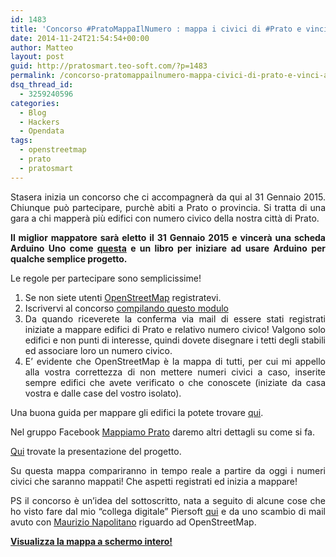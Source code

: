 ```yaml
---
id: 1483
title: 'Concorso #PratoMappaIlNumero : mappa i civici di #Prato e vinci #Arduino !'
date: 2014-11-24T21:54:54+00:00
author: Matteo
layout: post
guid: http://pratosmart.teo-soft.com/?p=1483
permalink: /concorso-pratomappailnumero-mappa-civici-di-prato-e-vinci-arduino/
dsq_thread_id:
  - 3259240596
categories:
  - Blog
  - Hackers
  - Opendata
tags:
  - openstreetmap
  - prato
  - pratosmart
---
```

<p style="text-align: justify;">
  Stasera inizia un concorso che ci accompagnerà da qui al 31 Gennaio 2015. Chiunque può partecipare, purchè abiti a Prato o provincia. Si tratta di una gara a chi mapperà più edifici con numero civico della nostra città di Prato.
</p>

<p style="text-align: justify;">
  <strong>Il miglior mappatore sarà eletto il 31 Gennaio 2015 e vincerà una scheda Arduino Uno come <a href="http://www.amazon.it/A000066-Arduino-Uno-Rev-3/dp/B008GRTSV6/ref=sr_1_2?ie=UTF8&qid=1416860360&sr=8-2&keywords=arduino" target="_blank">questa</a> e un libro per iniziare ad usare Arduino per qualche semplice progetto.</strong>
</p>

<p style="text-align: justify;">
  Le regole per partecipare sono semplicissime!
</p>

<ol style="text-align: justify;">
  <li style="text-align: justify;">
    Se non siete utenti <a href="http://www.openstreetmap.org" target="_blank">OpenStreetMap</a> registratevi.
  </li>
  <li style="text-align: justify;">
    Iscrivervi al concorso <a href="https://docs.google.com/forms/d/1qOy8BiWopV_IMYtx7pb--Oi3BRN4JjxfrUzimZlfAlo/viewform" target="_blank">compilando questo modulo</a>
  </li>
  <li style="text-align: justify;">
    Da quando riceverete la conferma via mail di essere stati registrati iniziate a mappare edifici di Prato e relativo numero civico! Valgono solo edifici e non punti di interesse, quindi dovete disegnare i tetti degli stabili ed associare loro un numero civico.
  </li>
  <li style="text-align: justify;">
    E&#8217; evidente che OpenStreetMap è la mappa di tutti, per cui mi appello alla vostra correttezza di non mettere numeri civici a caso, inserite sempre edifici che avete verificato o che conoscete (iniziate da casa vostra e dalle case del vostro isolato).
  </li>
</ol>

<p style="text-align: justify;">
  Una buona guida per mappare gli edifici la potete trovare <a href="https://docs.google.com/document/d/1fJvDF-cEyTurvX8PZDXBptFpXvpkAtHn1yg-jJu8zbo/pub" target="_blank">qui</a>.
</p>

<p style="text-align: justify;">
  Nel gruppo Facebook <a href="https://www.facebook.com/groups/348303738671437/" target="_blank">Mappiamo Prato</a> daremo altri dettagli su come si fa.
</p>

<p style="text-align: justify;">
  <a href="https://docs.google.com/presentation/d/1DWD9ff1LeCB9NeLNEYPVKycRlq0KXG5XcsuKiPLT9uU/pub?start=false&loop=false&delayms=3000" target="_blank">Qui</a> trovate la presentazione del progetto.
</p>

<p style="text-align: justify;">
  Su questa mappa compariranno in tempo reale a partire da oggi i numeri civici che saranno mappati! Che aspetti registrati ed inizia a mappare!
</p>

<p style="text-align: justify;">
  PS il concorso è un&#8217;idea del sottoscritto, nata a seguito di alcune cose che ho visto fare dal mio &#8220;collega digitale&#8221; Piersoft <a href="http://www.piersoft.it/?p=297" target="_blank">qui</a> e da uno scambio di mail avuto con <a href="http://de.straba.us/" target="_blank">Maurizio Napolitano</a> riguardo ad OpenStreetMap.
</p>



<a href="http://pratosmart.teo-soft.com/pratomappailnumero/" target="_blank"><strong>Visualizza la mappa a schermo intero!</strong></a>